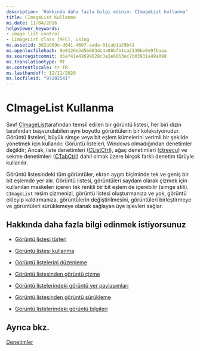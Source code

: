 ```yaml
---
description: 'Hakkında daha fazla bilgi edinin: CImageList kullanma'
title: CImageList Kullanma
ms.date: 11/04/2016
helpviewer_keywords:
- image list control
- CImageList class [MFC], using
ms.assetid: 3d2a909e-d641-46b7-aada-81cab1a29b41
ms.openlocfilehash: 9e0126e3d5b083dc4a88bfb1ca2130be0e9fbaaa
ms.sourcegitcommit: d6af41e42699628c3e2e6063ec7b03931a49a098
ms.translationtype: MT
ms.contentlocale: tr-TR
ms.lasthandoff: 12/11/2020
ms.locfileid: "97202541"
---
```

# <a name="using-cimagelist"></a>CImageList Kullanma

Sınıf [CImageList](../mfc/reference/cimagelist-class.md)tarafından temsil edilen bir görüntü listesi, her biri dizin tarafından başvurulabilen aynı boyutlu görüntülerin bir koleksiyonudur. Görüntü listeleri, büyük simge veya bit eşlem kümelerini verimli bir şekilde yönetmek için kullanılır. Görüntü listeleri, Windows olmadığından denetimler değildir; Ancak, liste denetimleri ([CListCtrl](../mfc/reference/clistctrl-class.md)), ağaç denetimleri ([ctreecu](../mfc/reference/ctreectrl-class.md)) ve sekme denetimleri ([CTabCtrl](../mfc/reference/ctabctrl-class.md)) dahil olmak üzere birçok farklı denetim türüyle kullanılır.

Görüntü listesindeki tüm görüntüler, ekran aygıtı biçiminde tek ve geniş bir bit eşlemde yer alır. Görüntü listesi, görüntüleri saydam olarak çizmek için kullanılan maskeleri içeren tek renkli bir bit eşlem de içerebilir (simge stili). `CImageList` resim çizmenizi, görüntü listesi oluşturmanıza ve yok, görüntü ekleyip kaldırmanıza, görüntülerin değiştirilmesini, görüntüleri birleştirmeye ve görüntüleri sürüklemeye olanak sağlayan üye işlevleri sağlar.

## <a name="what-do-you-want-to-know-more-about"></a>Hakkında daha fazla bilgi edinmek istiyorsunuz

- [Görüntü listesi türleri](../mfc/types-of-image-lists.md)

- [Görüntü listesi kullanma](../mfc/using-an-image-list.md)

- [Görüntü listelerini düzenleme](../mfc/manipulating-image-lists.md)

- [Görüntü listesinden görüntü çizme](../mfc/drawing-images-from-an-image-list.md)

- [Görüntü listelerindeki görüntü yer paylaşımları](../mfc/image-overlays-in-image-lists.md)

- [Görüntü listesinden görüntü sürükleme](../mfc/dragging-images-from-an-image-list.md)

- [Görüntü listelerindeki görüntü bilgileri](../mfc/image-information-in-image-lists.md)

## <a name="see-also"></a>Ayrıca bkz.

[Denetimler](../mfc/controls-mfc.md)

